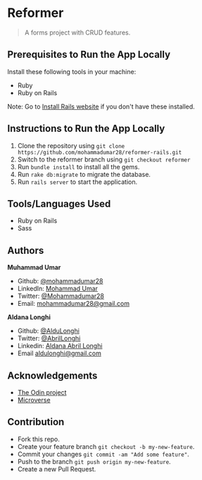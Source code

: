 # Reformer

> A forms project with CRUD features.

## Prerequisites to Run the App Locally

Install these following tools in your machine:

* Ruby
* Ruby on Rails

Note: Go to [Install Rails website](http://installrails.com/) if you don't have these installed.

## Instructions to Run the App Locally

1. Clone the repository using `git clone https://github.com/mohammadumar28/reformer-rails.git`
2. Switch to the reformer branch using `git checkout reformer`
3. Run `bundle install` to install all the gems.
4. Run `rake db:migrate` to migrate the database.
5. Run `rails server` to start the application.

## Tools/Languages Used

* Ruby on Rails
* Sass

## Authors

**Muhammad Umar**
- Github: [@mohammadumar28](https://github.com/mohammadumar28)
- LinkedIn: [Mohammad Umar](https://www.linkedin.com/in/mohammadumar28/)
- Twitter: [@Mohammadumar28](https://twitter.com/Mohammadumar28)
- Email: [mohammadumar28@gmail.com](mailto:mohammadumar28@gmail.com)

**Aldana Longhi**
- Github: [@AlduLonghi](https://github.com/AlduLonghi)
- Twitter: [@AbrilLonghi](https://twitter.com/AbrilLonghi)
- Linkedin: [Aldana Abril Longhi](https://www.linkedin.com/in/aldana-abril-longhi-a842ba1a7/)
- Email [aldulonghi@gmail.com](mailto:aldulonghi@gmail.com)

## Acknowledgements

* [The Odin project](https://www.theodinproject.com/courses/ruby-on-rails/lessons/forms)
* [Microverse](https://microverse.org)

## Contribution

* Fork this repo.
* Create your feature branch `git checkout -b my-new-feature`.
* Commit your changes `git commit -am "Add some feature"`.
* Push to the branch `git push origin my-new-feature`.
* Create a new Pull Request.